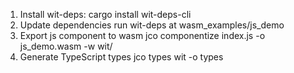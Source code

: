 1. Install wit-deps:
   cargo install wit-deps-cli
2. Update dependencies
   run wit-deps at wasm_examples/js_demo
3. Export js component to wasm
   jco componentize index.js -o js_demo.wasm -w wit/
4. Generate TypeScript types
   jco types wit -o types
